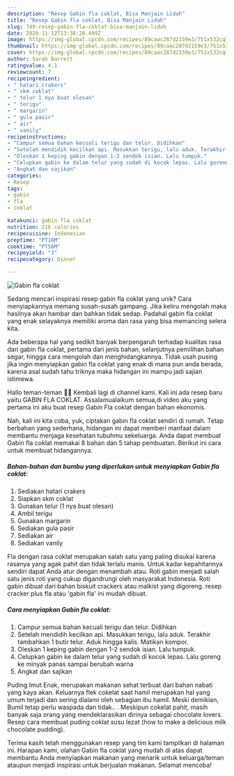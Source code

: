 ```yaml
---
description: "Resep Gabin fla coklat, Bisa Manjain Lidah"
title: "Resep Gabin fla coklat, Bisa Manjain Lidah"
slug: 749-resep-gabin-fla-coklat-bisa-manjain-lidah
date: 2020-11-12T13:38:28.499Z
image: https://img-global.cpcdn.com/recipes/89caac287d2159e3/751x532cq70/gabin-fla-coklat-foto-resep-utama.jpg
thumbnail: https://img-global.cpcdn.com/recipes/89caac287d2159e3/751x532cq70/gabin-fla-coklat-foto-resep-utama.jpg
cover: https://img-global.cpcdn.com/recipes/89caac287d2159e3/751x532cq70/gabin-fla-coklat-foto-resep-utama.jpg
author: Sarah Barrett
ratingvalue: 4.1
reviewcount: 7
recipeingredient:
- " hatari crakers"
- " skm coklat"
- " telur 1 nya buat olesan"
- " terigu"
- " margarin"
- " gula pasir"
- " air"
- " vanily"
recipeinstructions:
- "Campur semua bahan kecuali terigu dan telur. Didihkan"
- "Setelah mendidih kecilkan api. Masukkan terigu, lalu aduk. Terakhir tambahkan 1 butir telur. Aduk hingga kalis. Matikan kompor."
- "Oleskan 1 keping gabin dengan 1-2 sendok isian. Lalu tumpuk."
- "Celupkan gabin ke dalam telur yang sudah di kocok lepas. Lalu goreng ke minyak panas sampai berubah warna"
- "Angkat dan sajikan"
categories:
- Resep
tags:
- gabin
- fla
- coklat

katakunci: gabin fla coklat 
nutrition: 216 calories
recipecuisine: Indonesian
preptime: "PT16M"
cooktime: "PT56M"
recipeyield: "3"
recipecategory: Dinner

---
```



![Gabin fla coklat](https://img-global.cpcdn.com/recipes/89caac287d2159e3/751x532cq70/gabin-fla-coklat-foto-resep-utama.jpg)

Sedang mencari inspirasi resep gabin fla coklat yang unik? Cara menyiapkannya memang susah-susah gampang. Jika keliru mengolah maka hasilnya akan hambar dan bahkan tidak sedap. Padahal gabin fla coklat yang enak selayaknya memiliki aroma dan rasa yang bisa memancing selera kita.

Ada beberapa hal yang sedikit banyak berpengaruh terhadap kualitas rasa dari gabin fla coklat, pertama dari jenis bahan, selanjutnya pemilihan bahan segar, hingga cara mengolah dan menghidangkannya. Tidak usah pusing jika ingin menyiapkan gabin fla coklat yang enak di mana pun anda berada, karena asal sudah tahu triknya maka hidangan ini mampu jadi sajian istimewa.

Hallo teman-teman 👋🏻 Kembali lagi di channel kami. Kali ini ada resep baru yaitu GABIN FLA COKLAT. Assalamualaikum semua,di video aku yang pertama ini aku buat resep Gabin Fla coklat dengan bahan ekonomis.


Nah, kali ini kita coba, yuk, ciptakan gabin fla coklat sendiri di rumah. Tetap berbahan yang sederhana, hidangan ini dapat memberi manfaat dalam membantu menjaga kesehatan tubuhmu sekeluarga. Anda dapat membuat Gabin fla coklat memakai 8 bahan dan 5 tahap pembuatan. Berikut ini cara untuk membuat hidangannya.

<!--inarticleads1-->

##### Bahan-bahan dan bumbu yang diperlukan untuk menyiapkan Gabin fla coklat:

1. Sediakan  hatari crakers
1. Siapkan  skm coklat
1. Gunakan  telur (1 nya buat olesan)
1. Ambil  terigu
1. Gunakan  margarin
1. Sediakan  gula pasir
1. Sediakan  air
1. Sediakan  vanily


Fla dengan rasa coklat merupakan salah satu yang paling disukai karena rasanya yang agak pahit dan tidak terlalu manis. Untuk kadar kepahitannya sendiri dapat Anda atur dengan menambah atau. Roti gabin menjadi salah satu jenis roti yang cukup digandrungi oleh masyarakat Indonesia. Roti gabin dibuat dari bahan biskuit crackers atau malkist yang digoreng. resep cracker plus fla atau &#39;gabin fla&#39; ini mudah dibuat. 

<!--inarticleads2-->

##### Cara menyiapkan Gabin fla coklat:

1. Campur semua bahan kecuali terigu dan telur. Didihkan
1. Setelah mendidih kecilkan api. Masukkan terigu, lalu aduk. Terakhir tambahkan 1 butir telur. Aduk hingga kalis. Matikan kompor.
1. Oleskan 1 keping gabin dengan 1-2 sendok isian. Lalu tumpuk.
1. Celupkan gabin ke dalam telur yang sudah di kocok lepas. Lalu goreng ke minyak panas sampai berubah warna
1. Angkat dan sajikan


Puding Imut Enak, merupakan makanan sehat terbuat dari bahan nabati yang kaya akan. Keluarnya flek cokelat saat hamil merupakan hal yang umum terjadi dan sering dialami oleh sebagian ibu hamil. Meski demikian, Bumil tetap perlu waspada dan tidak.. . Meskipun cokelat pahit, masih banyak saja orang yang mendeklarasikan dirinya sebagai chocolate lovers. Resep cara membuat puding coklat susu lezat (how to make a delicious milk chocolate pudding). 

Terima kasih telah menggunakan resep yang tim kami tampilkan di halaman ini. Harapan kami, olahan Gabin fla coklat yang mudah di atas dapat membantu Anda menyiapkan makanan yang menarik untuk keluarga/teman ataupun menjadi inspirasi untuk berjualan makanan. Selamat mencoba!
